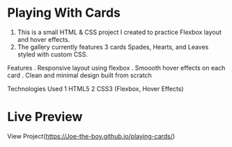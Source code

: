 
# Playing With Cards #

1. This is a small HTML & CSS project I created to practice Flexbox layout and hover effects.
2. The gallery currently features 3 cards Spades, Hearts, and Leaves styled with custom CSS.

Features
. Responsive layout using flexbox
. Smoooth hover effects on each card
. Clean and minimal design built from scratch

Technologies Used
1 HTML5
2 CSS3 (Flexbox, Hover Effects)

# Live Preview
View Project(https://Joe-the-boy.github.io/playing-cards/)

